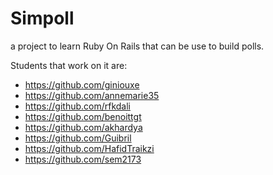 # Simpoll

a project to learn Ruby On Rails that can be use to build polls.

Students that work on it are:

- https://github.com/giniouxe
- https://github.com/annemarie35
- https://github.com/rfkdali
- https://github.com/benoittgt
- https://github.com/akhardya
- https://github.com/Guibril
- https://github.com/HafidTraikzi
- https://github.com/sem2173




